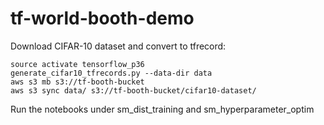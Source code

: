 # tf-world-booth-demo

Download CIFAR-10 dataset and convert to tfrecord:

```
source activate tensorflow_p36
generate_cifar10_tfrecords.py --data-dir data
aws s3 mb s3://tf-booth-bucket
aws s3 sync data/ s3://tf-booth-bucket/cifar10-dataset/
```

Run the notebooks under sm_dist_training and sm_hyperparameter_optim
